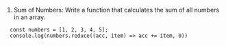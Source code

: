 1. Sum of Numbers: Write a function that calculates the sum of all numbers in an array.

```
  const numbers = [1, 2, 3, 4, 5];
  console.log(numbers.reduce((acc, item) => acc += item, 0))
```
